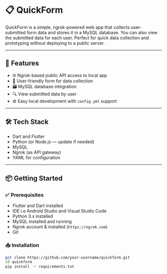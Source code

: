 # 📋 QuickForm

QuickForm is a simple, ngrok-powered web app that collects user-submitted form data and stores it in a MySQL database. You can also view the submitted data for each user. Perfect for quick data collection and prototyping without deploying to a public server.

---

## 🚀 Features

- 🌐 Ngrok-based public API access to local app
- 📝 User-friendly form for data collection
- 🗃️ MySQL database integration
- 🔍 View submitted data by user
- ⚙️ Easy local development with `config.yml` support

---

## 🛠️ Tech Stack

- Dart and Flutter 
- Python (or Node.js — update if needed)
- MySQL
- Ngrok  (as API gateway)
- YAML for configuration

---

## 📦 Getting Started

### ✅ Prerequisites

- Flutter and Dart installed 
- IDE i.e Android Studio and Visual Studio Code 
- Python 3.x installed
- MySQL installed and running
- Ngrok account & installed (`https://ngrok.com`)
- Git

### 📥 Installation

```bash
git clone https://github.com/your-username/quickform.git
cd quickform
pip install -r requirements.txt
